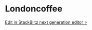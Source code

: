 # Londoncoffee

[Edit in StackBlitz next generation editor ⚡️](https://stackblitz.com/~/github.com/digitalrebel85/Londoncoffee)